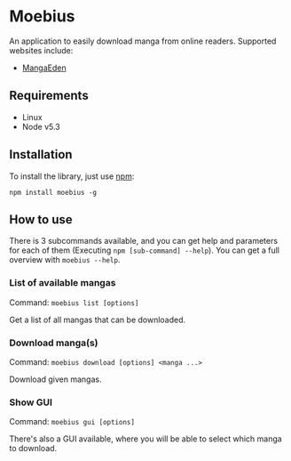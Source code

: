 # Moebius
An application to easily download manga from online readers. Supported websites include:

- [MangaEden](http://www.mangaeden.com/en/)

## Requirements
  - Linux
  - Node v5.3

## Installation
To install the library, just use [npm](https://fr.wikipedia.org/wiki/Npm_%28logiciel%29):
```
npm install moebius -g
```

## How to use
There is 3 subcommands available, and you can get help and parameters for each of them (Executing `npm [sub-command] --help`). You can get a full overview with `moebius --help`.

### List of available mangas
Command: `moebius list [options]`

Get a list of all mangas that can be downloaded.

### Download manga(s)

Command: `moebius download [options] <manga ...>`

Download given mangas.

### Show GUI

Command: `moebius gui [options]`

There's also a GUI available, where you will be able to select which manga to download.
